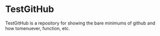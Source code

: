 TestGitHub
==========
TestGitHub is a repository for showing the bare minimums of github and how tomenuever, function, etc.
